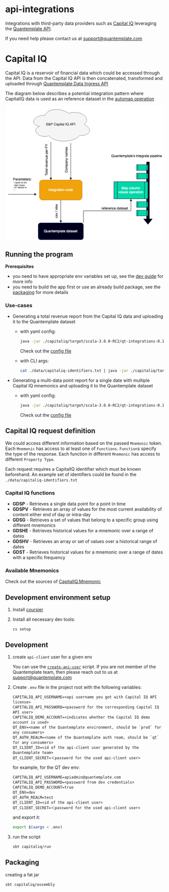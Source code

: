 # api-integrations

Integrations with third-party data providers such as [Capital IQ](https://www.capitaliq.com) leveraging the [Quantemplate API](https://quantemplate.readme.io/docs/getting-started).

If you need help please contact us at support@quantemplate.com


# Capital IQ

Capital IQ is a reservoir of financial data which could be accessed through the API.
Data from the Capital IQ API is then concatenated, transformed and uploaded through [Quantemplate Data Ingress API](https://quantemplate.readme.io/docs/getting-started#-data-ingress)

The diagram below describes a potential integration pattern where CapitalIQ data is used as an reference dataset in the [automap operation](https://help.quantemplate.com/about-automap-values) 

![Diagram of the capitaliq - qt integration](capiq-qt.png)


## Running the program

**Prerequisites** 
- you need to have appropriate env variables set up, see the [dev guide](#development) for more info
- you need to build the app first or use an already build package, see the [packaging](#packaging) for more details


### Use-cases

- Generating a total revenue report from the Capital IQ data and uploading it to the Quantemplate dataset

    - with yaml config:
        ```sh
        java -jar ./capitaliq/target/scala-3.0.0-RC2/qt-integrations-0.1.2.jar apply ./data/revReport.yml
        ```

        Check out the [config file](./data/revReport.yml)


    - with CLI args:
        ```sh
        cat ./data/capitaliq-identifiers.txt | java -jar ./capitaliq/target/scala-3.0.0-RC2/qt-integrations-0.1.2.jar generateRevenueReport --orgId c-my-small-insuranc-ltdzfd --datasetId d-e4tf3yyxerabcvicidv5oyey --currency USD --from 1988-12-31 --to 2018-12-31
        ```

- Generating a multi-data point report for a single date with multiple Capital IQ mnemonics and uploading it to the Quantemplate dataset

     - with yaml config:
        ```sh
        java -jar ./capitaliq/target/scala-3.0.0-RC2/qt-integrations-0.1.2.jar apply ./data/multiPointReport.yml
        ```

        Check out the [config file](./data/multiPointReport.yml)


## Capital IQ request definition

We could access different information based on the passed `Mnemonic` token.
Each `Mnemonic` has access to at least one of `Functions`. `Function`s specify the type of the response. Each function in different `Mnemonic` has access to different `Property Type`.

Each request requires a CapitalIQ identifier which must be known beforehand.
An example set of identifiers could be found in the `./data/capitaliq-identifiers.txt`

### Capital IQ functions

- **GDSP** - Retrieves a single data point for a point in time
- **GDSPV** - Retrieves an array of values for the most current availability of content either end of day or intra-day
- **GDSG** - Retrieves a set of values that belong to a specific group using different mnemonics
- **GDSHE** - Retrieves historical values for a mnemonic over a range of dates
- **GDSHV** - Retrieves an array or set of values over a historical range of dates
- **GDST** - Retrieves historical values for a mnemonic over a range of dates with a specific frequency

### Available Mnemonics

Check out the sources of [CapitalIQ.Mnemonic](./capitaliq/src/main/scala/com/quantemplate/capitaliq/domain/CapitalIQ.scala)

## Development environment setup

1. Install [coursier](https://get-coursier.io/docs/cli-installation)


2. Install all necessary dev tools:
    ```
    cs setup
    ```

## Development

1. create `api-client` user for a given env

    You can use the [`create-api-user`](https://github.com/QuanTemplate/scripts/tree/master/create-api-user) script.
    If you are not member of the Quantemplate team, then please reach out to us at support@quantemplate.com

2. Create `.env` file in the project root with the following variables:

    ```
    CAPITALIQ_API_USERNAME=<api username you got with Capital IQ API license>
    CAPITALIQ_API_PASSWORD=<password for the corresponding Capital IQ API user>
    CAPITALIQ_DEMO_ACCOUNT=<indicates whether the Capital IQ demo account is used>
    QT_ENV=<name of the Quantemplate environment, should be `prod` for any consumers>
    QT_AUTH_REALM=<name of the Quantemplate auth ream, should be `qt` for any consumers>
    QT_CLIENT_ID=<id of the api-client user generated by the Quantemplate team>
    QT_CLIENT_SECRET=＜password for the used api-client user>
    ```

    for example, for the QT dev env:
    ```
    CAPITALIQ_API_USERNAME=apiadmin@quantemplate.com
    CAPITALIQ_API_PASSWORD=<password from dev credentials>
    CAPITALIQ_DEMO_ACCOUNT=true
    QT_ENV=dev
    QT_AUTH_REALM=test
    QT_CLIENT_ID=<id of the api-client user>
    QT_CLIENT_SECRET=＜password for the used api-client user>
    ```

    and export it:

    ```sh
    export $(xargs < .env)
    ```

3. run the script

    ```sh
    sbt capitaliq/run
    ```

## Packaging

creating a fat jar
```
sbt capitaliq/assembly
```
